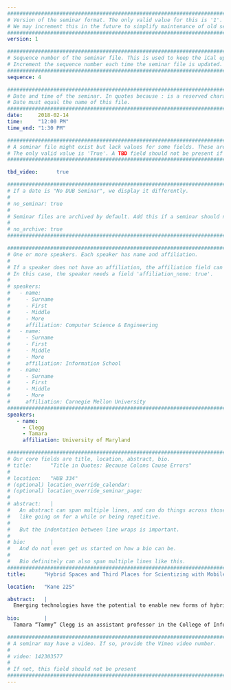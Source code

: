 ```yaml
---
################################################################################
# Version of the seminar format. The only valid value for this is '1'. 
# We may increment this in the future to simplify maintenance of old seminars.
################################################################################
version: 1

################################################################################
# Sequence number of the seminar file. This is used to keep the iCal up to date.
# Increment the sequence number each time the seminar file is updated.
################################################################################
sequence: 4

################################################################################
# Date and time of the seminar. In quotes because : is a reserved character.
# Date must equal the name of this file.
################################################################################
date:     2018-02-14
time:     "12:00 PM"
time_end: "1:30 PM"

################################################################################
# A seminar file might exist but lack values for some fields. These are 'TBD'. 
# The only valid value is 'True'. A TBD field should not be present if 'False'.
################################################################################

tbd_video:      true

################################################################################
# If a date is "No DUB Seminar", we display it differently.
#
# no_seminar: true
#
# Seminar files are archived by default. Add this if a seminar should not be.
#
# no_archive: true
################################################################################

################################################################################
# One or more speakers. Each speaker has name and affiliation.
#
# If a speaker does not have an affiliation, the affiliation field can be removed.
# In this case, the speaker needs a field 'affiliation_none: true'.
#
# speakers:
#   - name: 
#     - Surname
#     - First
#     - Middle
#     - More
#     affiliation: Computer Science & Engineering 
#   - name: 
#     - Surname
#     - First
#     - Middle
#     - More
#     affiliation: Information School 
#   - name: 
#     - Surname
#     - First
#     - Middle
#     - More
#     affiliation: Carnegie Mellon University 
################################################################################
speakers:
   - name: 
     - Clegg
     - Tamara
     affiliation: University of Maryland

################################################################################
# Our core fields are title, location, abstract, bio.
# title:      "Title in Quotes: Because Colons Cause Errors"
# 
# location:   "HUB 334"
# (optional) location_override_calendar:
# (optional) location_override_seminar_page:
#
# abstract:   |
#   An abstract can span multiple lines, and can do things across those lines,
#   like going on for a while or being repetitive.
#
#   But the indentation between line wraps is important.
#
# bio:        |
#   And do not even get us started on how a bio can be.
#
#   Bio definitely can also span multiple lines like this.
################################################################################
title:      "Hybrid Spaces and Third Places for Scientizing with Mobile, Wearable, & Community Technologies"

location:   "Kane 225"

abstract:   |
  Emerging technologies have the potential to enable new forms of hybrid spaces for promoting scientizing experiences, where science practice can become deeply intertwined with learners’ everyday lives, cultures, and values. In this talk I will present one such genre of technology - live physiological sensing and visualization (LPSV) tools - that sense and visualize learners’ internal organ functioning (i.e., heart rate, breathing rate) in real time on an e-textile shirt and a large-screen display. I will present ways in which elementary school children’s scientizing practices developed as they designed new science experiments with LPSV tools and insights about ways LPSV hybrid spaces can be designed to support learners’ scientizing practices. Next, taking a community-based approach, I will present two Third Place contexts for supporting place-based and cross-setting scientizing experiences. Oldenburg characterizes Third Places as places in which informal public life develops dynamically. Building on this definition, I will discuss a process that I call Third Place Design, where I leverage co-design with community members (i.e., youth, parents, teachers, informal educators, community volunteers) and iterative integration of new technologies into Third Place contexts in two projects. From my Third Place Design process in these projects, I will identify ways social media and community-based technologies (i.e., large interactive displays) can support community scientizing practices in community settings.
  
bio:        |
  Tamara “Tammy” Clegg is an assistant professor in the College of Infomration Studies and the Department of Teaching and Learning, PIlicy, and Leadershop and at the University of Maryland. Her work focuses on developing technology (e.g., social media, mobile apps, e-textiles, community displays) to support life-relevant learnign where learners, particularly those from underrepresented groups in science, engage in science in the context of achieving personally relevant goals. She seeks to understand ways such learning environments and technologies support scientific disposition development. Tamara's work is funded by the National Science Foundation, the Institute of Museum and Library Studies, and Google.

################################################################################
# A seminar may have a video. If so, provide the Vimeo video number.
#
# video: 142303577
#
# If not, this field should not be present 
################################################################################
---
```

